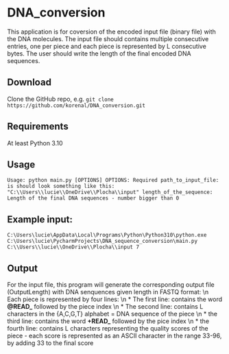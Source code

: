 # DNA_conversion
This application is for coversion of the encoded input file (binary file) with the DNA molecules. The input file should contains multiple consecutive entries, one per piece and each piece is represented by L consecutive bytes. The user should write the length of the final encoded DNA sequences.

## Download
Clone the GitHub repo, e.g. `git clone https://github.com/korenal/DNA_conversion.git`

## Requirements
At least Python 3.10

## Usage
`Usage: python main.py [OPTIONS]
OPTIONS:
	Required
	path_to_input_file: is should look something like this: "C:\\Users\\lucie\\OneDrive\\Plocha\\input"
 	length_of_the_sequence: Length of the final DNA sequences - number bigger than 0 `

## Example input: 
  `C:\Users\lucie\AppData\Local\Programs\Python\Python310\python.exe C:\Users\lucie\PycharmProjects\DNA_sequence_conversion\main.py C:\\Users\\lucie\\OneDrive\\Plocha\\input 7`

## Output
For the input file, this program will generate the corresponding output file (OutputLength) with DNA senquences given length in FASTQ format: \n
Each piece is represented by four lines: \n
	* The first line: contains the word **@READ_** followed by the piece index \n
 	* The second line: contains L characters in the {A,C,G,T} alphabet = DNA sequence of the piece \n
  	* the third line: contains the word **+READ_** followed by the pice index \n
   	* the fourth line: contains L characters representing the quality scores of the piece - each score is represented as an ASCII character in the range 33-96, by adding 33 to the final score




